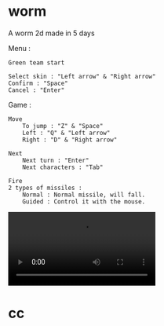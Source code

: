 # worm
A worm 2d made in 5 days 

Menu :

	Green team start

	Select skin : "Left arrow" & "Right arrow"
	Confirm : "Space"
	Cancel : "Enter"

Game :

	Move
		To jump : "Z" & "Space"
		Left : "Q" & "Left arrow"
		Right : "D" & "Right arrow"

	Next
		Next turn : "Enter"
		Next characters : "Tab"
    
	Fire
	2 types of missiles :
	  	Normal : Normal missile, will fall.
		Guided : Control it with the mouse.

![](demo.mp4)

<div>
	<h1> cc </h1>
</div>
